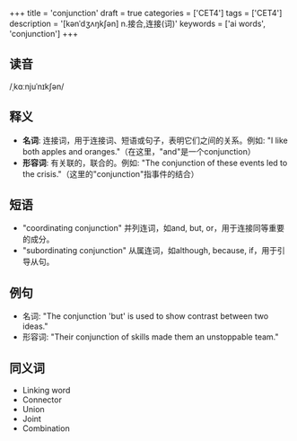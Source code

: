 +++
title = 'conjunction'
draft = true
categories = ['CET4']
tags = ['CET4']
description = '[kənˈdʒʌŋk∫ən] n.接合,连接(词)'
keywords = ['ai words', 'conjunction']
+++

## 读音
/ˌkɑːnjuˈnɪkʃən/

## 释义
- **名词**: 连接词，用于连接词、短语或句子，表明它们之间的关系。例如: "I like both apples and oranges."（在这里，"and"是一个conjunction）
- **形容词**: 有关联的，联合的。例如: "The conjunction of these events led to the crisis."（这里的"conjunction"指事件的结合）

## 短语
- "coordinating conjunction" 并列连词，如and, but, or，用于连接同等重要的成分。
- "subordinating conjunction" 从属连词，如although, because, if，用于引导从句。

## 例句
- 名词: "The conjunction 'but' is used to show contrast between two ideas."
- 形容词: "Their conjunction of skills made them an unstoppable team."

## 同义词
- Linking word
- Connector
- Union
- Joint
- Combination
